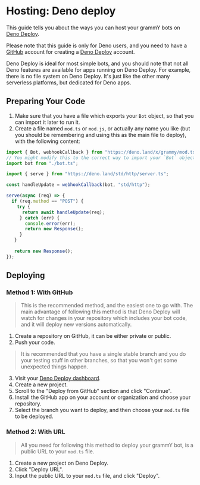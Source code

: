 # Hosting: Deno deploy

This guide tells you about the ways you can host your grammY bots on [Deno Deploy](https://deno.com/deploy).

Please note that this guide is only for Deno users, and you need to have a [GitHub](https://github.com) account for creating a [Deno Deploy](https://deno.com/deploy) account.

Deno Deploy is ideal for most simple bots, and you should note that not all Deno features are available for apps running on Deno Deploy.
For example, there is no file system on Deno Deploy.
It's just like the other many serverless platforms, but dedicated for Deno apps.

## Preparing Your Code

1. Make sure that you have a file which exports your `Bot` object, so that you can import it later to run it.
2. Create a file named `mod.ts` or `mod.js`, or actually any name you like (but you should be remembering and using this as the main file to deploy), with the following content:

```ts
import { Bot, webhookCallback } from "https://deno.land/x/grammy/mod.ts";
// You might modify this to the correct way to import your `Bot` object.
import bot from "./bot.ts";

import { serve } from "https://deno.land/std/http/server.ts"; 

const handleUpdate = webhookCallback(bot, "std/http");

serve(async (req) => {
  if (req.method == "POST") {
    try {
      return await handleUpdate(req);
     } catch (err) {
       console.error(err);
       return new Response();
     }
   }
   
   return new Response();
});
```

## Deploying

### Method 1: With GitHub

> This is the recommended method, and the easiest one to go with.
> The main advantage of following this method is that Deno Deploy will watch for changes in your repository which includes your bot code, and it will deploy new versions automatically.

1. Create a repository on GitHub, it can be either private or public.
2. Push your code.

> It is recommended that you have a single stable branch and you do your testing stuff in other branches, so that you won't get some unexpected things happen.

3. Visit your [Deno Deploy dashboard](https://dash.deno.com/projects).
4. Create a new project.
5. Scroll to the "Deploy from GitHub" section and click "Continue".
6. Install the GitHub app on your account or organization and choose your repository.
7. Select the branch you want to deploy, and then choose your `mod.ts` file to be deployed.

### Method 2: With URL

> All you need for following this method to deploy your grammY bot, is a public URL to your `mod.ts` file.

1. Create a new project on Deno Deploy.
2. Click "Deploy URL".
3. Input the public URL to your `mod.ts` file, and click "Deploy".
